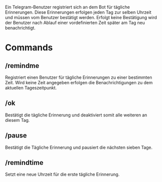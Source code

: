 Ein Telegram-Benutzer registriert sich an dem Bot für tägliche Erinnerungen. Diese Erinnerungen erfolgen jeden Tag zur selben Uhrzeit und müssen vom Benutzer bestätigt werden. Erfolgt keine Bestätigung wird der Benutzer nach Ablauf einer vordefinierten Zeit später am Tag neu benachrichtigt.


# Commands
## /remindme
Registriert einen Benutzer für tägliche Erinnerungen zu einer bestimmten Zeit. Wird keine Zeit angegeben erfolgen die Benachrichtigungen zu dem aktuellen Tageszeitpunkt.



## /ok
Bestätigt die tägliche Erinnerung und deaktiviert somit alle weiteren an diesem Tag.

## /pause
Bestätigt die Tägliche Erinnerung und pausiert die nächsten sieben Tage.

## /remindtime
Setzt eine neue Uhrzeit für die erste tägliche Erinnerung.
